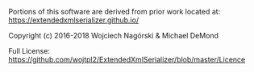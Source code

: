 Portions of this software are derived from prior work located at:
https://extendedxmlserializer.github.io/

Copyright (c) 2016-2018 Wojciech Nagórski & Michael DeMond

Full License: 
https://github.com/wojtpl2/ExtendedXmlSerializer/blob/master/Licence

